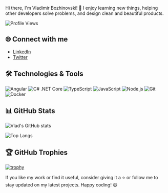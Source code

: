 Hi there, I'm Vladimir Bozhinovski! 👋
I enjoy learning new things, helping other developers solve problems, and design clean and beautiful products.

![Profile Views](https://komarev.com/ghpvc/?username=VladBozhinovski&color=blueviolet)

## 🌐 Connect with me

- [LinkedIn](https://www.linkedin.com/in/vlad-bozhinovski/)
- [Twitter](https://twitter.com/VladBozhinovski)

## 🛠️ Technologies & Tools

<img alt="Angular" src="https://img.shields.io/badge/Angular-%23DD0031.svg?&style=flat-square&logo=angular&logoColor=white" /> <img alt="C# .NET Core" src="https://img.shields.io/badge/.NET-%23512BD4.svg?&style=flat-square&logo=dotnet&logoColor=white" /> <img alt="TypeScript" src="https://img.shields.io/badge/TypeScript-%23F7DF1E.svg?&style=flat-square&logo=typescript&logoColor=black" /> <img alt="JavaScript" src="https://img.shields.io/badge/JavaScript-%23F7DF1E.svg?&style=flat-square&logo=javascript&logoColor=black" /> <img alt="Node.js" src="https://img.shields.io/badge/Node.js-%23339933.svg?&style=flat-square&logo=node.js&logoColor=white" /> <img alt="Git" src="https://img.shields.io/badge/Git-%23F05033.svg?&style=flat-square&logo=git&logoColor=white" /> <img alt="Docker" src="https://img.shields.io/badge/Docker-%232496ED.svg?&style=flat-square&logo=docker&logoColor=white" />


## 📊 GitHub Stats

![Vlad's GitHub stats](https://github-readme-stats.vercel.app/api?username=VladBozhinovski&show_icons=true&theme=default)

![Top Langs](https://github-readme-stats.vercel.app/api/top-langs/?username=VladBozhinovski&layout=compact&theme=default)

## 🏆 GitHub Trophies

[![trophy](https://github-profile-trophy.vercel.app/?username=VladBozhinovski&theme=onedark)](https://github.com/ryo-ma/github-profile-trophy)

If you like my work or find it useful, consider giving it a ⭐ or follow me to stay updated on my latest projects. Happy coding! 😄
